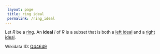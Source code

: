 ```yaml
---
 layout: page
 title: ring ideal
 permalink: /ring_ideal
---
```


Let $R$ be a [ring](https://defsmath.github.io/DefsMath/ring).  An **ideal** $I$ of $R$ is a subset that is both a [left ideal](https://defsmath.github.io/DefsMath/left_ring_ideal) and a [right ideal](https://defsmath.github.io/DefsMath/right_ring_ideal).

Wikidata ID: [Q44649](https://www.wikidata.org/wiki/Q44649)